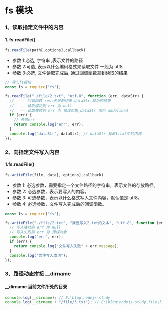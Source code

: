 # fs 模块

### 1、读取指定文件中的内容

#### 1. fs.readFile()

```js
fs.readFile(path[,options],callback)
```

- 参数 1:必选, 字符串 ,表示文件的路径
- 参数 2:可选, 表示以什么编码格式来读取文件 一般为 utf8
- 参数 3:必选, 文件读取完成后, 通过回调函数拿到读取的结果

```js
// 导入fs模块
const fs = require("fs");

fs.readFile("./file/2.txt", "utf-8", function (err, dataStr) {
  //   -- 回调函数 res:失败的结果 dataStr:成功的结果
  //   -- 读取成功则 err 为 null
  //   -- 读取失败则 err 为 错误对象,dataStr 值为 undefined
  if (err) {
    // 失败err
    return console.log("err", err);
  }
  console.log("dataStr", dataStr); // dataStr 我是1.txt中的内容
});
```

### 2、向指定文件写入内容

#### 1.fs.readFile()

```js
fs.writeFile(file, data[, options],callback)
```

- 参数 1∶ 必选参数，需要指定一个文件路径的字符串，表示文件的存放路径。
- 参数 2: 必选参数，表示要写入的内容。
- 参数 3: 可选参数，表示以什么格式写入文件内容，默认值是 utf8。
- 参数 4: 必选参数，文件写入完成后的回调函数。

```js
const fs = require("fs");

fs.writeFile("./file/2.txt", "我是写入2.txt的文本", "utf-8", function (err) {
  // 写入成功则 err 为 null
  // 写入失败则 err 为 错误对象
  console.log("err", err);
  if (err) {
    return console.log("文件写入失败" + err.message);
  }
  console.log("文件写入成功");
});
```

### 3、路径动态拼接 \_\_dirname

#### \_\_dirname 当前文件所处的目录

```js
console.log(__dirname); // E:\blog\nodejs-study
console.log(__dirname + "/file/3.txt"); // E:\blog\nodejs-study\file\3.txt
```
